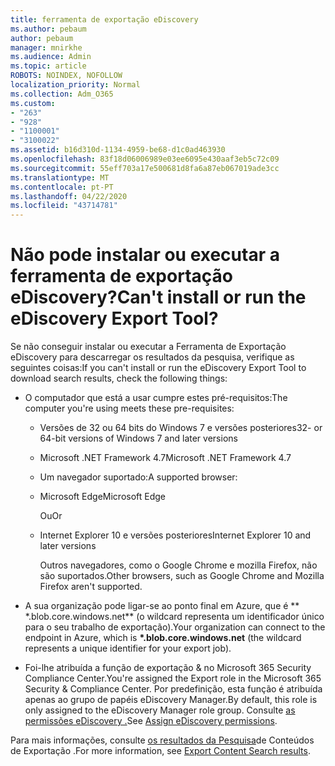 ```yaml
---
title: ferramenta de exportação eDiscovery
ms.author: pebaum
author: pebaum
manager: mnirkhe
ms.audience: Admin
ms.topic: article
ROBOTS: NOINDEX, NOFOLLOW
localization_priority: Normal
ms.collection: Adm_O365
ms.custom:
- "263"
- "928"
- "1100001"
- "3100022"
ms.assetid: b16d310d-1134-4959-be68-d1c0ad463930
ms.openlocfilehash: 83f18d06006989e03ee6095e430aaf3eb5c72c09
ms.sourcegitcommit: 55eff703a17e500681d8fa6a87eb067019ade3cc
ms.translationtype: MT
ms.contentlocale: pt-PT
ms.lasthandoff: 04/22/2020
ms.locfileid: "43714781"
---
```

# <a name="cant-install-or-run-the-ediscovery-export-tool"></a><span data-ttu-id="ff75a-102">Não pode instalar ou executar a ferramenta de exportação eDiscovery?</span><span class="sxs-lookup"><span data-stu-id="ff75a-102">Can't install or run the eDiscovery Export Tool?</span></span>

<span data-ttu-id="ff75a-103">Se não conseguir instalar ou executar a Ferramenta de Exportação eDiscovery para descarregar os resultados da pesquisa, verifique as seguintes coisas:</span><span class="sxs-lookup"><span data-stu-id="ff75a-103">If you can't install or run the eDiscovery Export Tool to download search results, check the following things:</span></span>
  
- <span data-ttu-id="ff75a-104">O computador que está a usar cumpre estes pré-requisitos:</span><span class="sxs-lookup"><span data-stu-id="ff75a-104">The computer you're using meets these pre-requisites:</span></span>

  - <span data-ttu-id="ff75a-105">Versões de 32 ou 64 bits do Windows 7 e versões posteriores</span><span class="sxs-lookup"><span data-stu-id="ff75a-105">32- or 64-bit versions of Windows 7 and later versions</span></span>

  - <span data-ttu-id="ff75a-106">Microsoft .NET Framework 4.7</span><span class="sxs-lookup"><span data-stu-id="ff75a-106">Microsoft .NET Framework 4.7</span></span>

  - <span data-ttu-id="ff75a-107">Um navegador suportado:</span><span class="sxs-lookup"><span data-stu-id="ff75a-107">A supported browser:</span></span>

  - <span data-ttu-id="ff75a-108">Microsoft Edge</span><span class="sxs-lookup"><span data-stu-id="ff75a-108">Microsoft Edge</span></span>

    <span data-ttu-id="ff75a-109">Ou</span><span class="sxs-lookup"><span data-stu-id="ff75a-109">Or</span></span>

  - <span data-ttu-id="ff75a-110">Internet Explorer 10 e versões posteriores</span><span class="sxs-lookup"><span data-stu-id="ff75a-110">Internet Explorer 10 and later versions</span></span>

    <span data-ttu-id="ff75a-111">Outros navegadores, como o Google Chrome e mozilla Firefox, não são suportados.</span><span class="sxs-lookup"><span data-stu-id="ff75a-111">Other browsers, such as Google Chrome and Mozilla Firefox aren't supported.</span></span>

- <span data-ttu-id="ff75a-112">A sua organização pode ligar-se ao ponto final em Azure, que é \*\* \*.blob.core.windows.net\*\* (o wildcard representa um identificador único para o seu trabalho de exportação).</span><span class="sxs-lookup"><span data-stu-id="ff75a-112">Your organization can connect to the endpoint in Azure, which is **\*.blob.core.windows.net** (the wildcard represents a unique identifier for your export job).</span></span>

- <span data-ttu-id="ff75a-113">Foi-lhe atribuída a função de exportação &amp; no Microsoft 365 Security Compliance Center.</span><span class="sxs-lookup"><span data-stu-id="ff75a-113">You're assigned the Export role in the Microsoft 365 Security &amp; Compliance Center.</span></span> <span data-ttu-id="ff75a-114">Por predefinição, esta função é atribuída apenas ao grupo de papéis eDiscovery Manager.</span><span class="sxs-lookup"><span data-stu-id="ff75a-114">By default, this role is only assigned to the eDiscovery Manager role group.</span></span> <span data-ttu-id="ff75a-115">Consulte [as permissões eDiscovery .](https://docs.microsoft.com/office365/securitycompliance/assign-ediscovery-permissions)</span><span class="sxs-lookup"><span data-stu-id="ff75a-115">See [Assign eDiscovery permissions](https://docs.microsoft.com/office365/securitycompliance/assign-ediscovery-permissions).</span></span>

<span data-ttu-id="ff75a-116">Para mais informações, consulte [os resultados da Pesquisa](https://docs.microsoft.com/office365/securitycompliance/export-search-results)de Conteúdos de Exportação .</span><span class="sxs-lookup"><span data-stu-id="ff75a-116">For more information, see [Export Content Search results](https://docs.microsoft.com/office365/securitycompliance/export-search-results).</span></span>
  